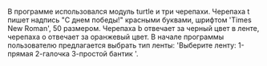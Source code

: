 В программе использовался модуль turtle и три черепахи.
Черепаха t пишет надпись "С днем победы!" красными буквами, шрифтом 'Times New Roman', 50 размером.
Черепаха b отвечает за черный цвет в ленте, черепаха o отвечает за оранжевый цвет.
В начале программы пользователю предлагается выбрать тип ленты: 'Выберите ленту: 1-прямая 2-галочка 3-простой бантик '.
